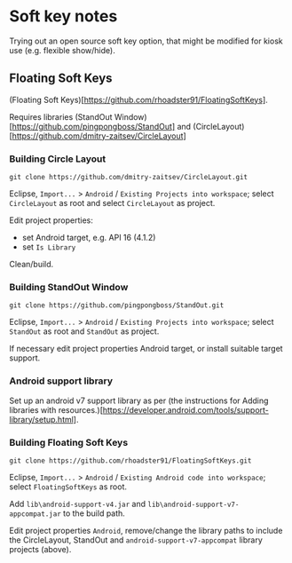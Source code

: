 # Soft key notes

Trying out an open source soft key option, that might be modified for kiosk use (e.g. flexible show/hide).

## Floating Soft Keys

(Floating Soft Keys)[https://github.com/rhoadster91/FloatingSoftKeys].

Requires libraries (StandOut Window)[https://github.com/pingpongboss/StandOut] and (CircleLayout)[https://github.com/dmitry-zaitsev/CircleLayout]

### Building Circle Layout

```
git clone https://github.com/dmitry-zaitsev/CircleLayout.git
```

Eclipse, `Import...` > `Android` / `Existing Projects into workspace`; select `CircleLayout` as root and select `CircleLayout` as project.

Edit project properties:

- set Android target, e.g. API 16 (4.1.2)
- set `Is Library`

Clean/build.

### Building StandOut Window

```
git clone https://github.com/pingpongboss/StandOut.git
```

Eclipse, `Import...` > `Android` / `Existing Projects into workspace`; select `StandOut` as root and `StandOut` as project.

If necessary edit project properties Android target, or install suitable target support.

### Android support library

Set up an android v7 support library as per (the instructions for Adding libraries with resources.)[https://developer.android.com/tools/support-library/setup.html].  

### Building Floating Soft Keys


```
git clone https://github.com/rhoadster91/FloatingSoftKeys.git
```

Eclipse, `Import...` > `Android` / `Existing Android code into workspace`; select `FloatingSoftKeys` as root.

Add `lib\android-support-v4.jar` and `lib\android-support-v7-appcompat.jar` to the build path.

Edit project properties `Android`, remove/change the library paths to include the CircleLayout, StandOut and `android-support-v7-appcompat` library projects (above). 

